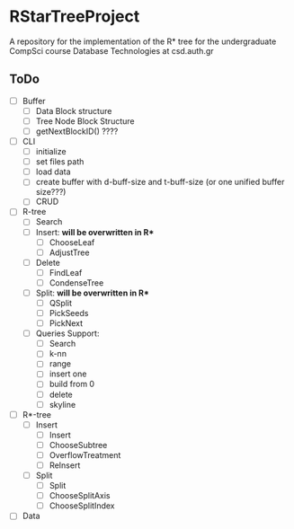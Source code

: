 # RStarTreeProject

A repository for the implementation of the R* tree for the undergraduate CompSci course Database Technologies at csd.auth.gr

## ToDo

- [ ] Buffer
  - [ ] Data Block structure
  - [ ] Tree Node Block Structure
  - [ ] getNextBlockID() ????
- [ ] CLI
  - [ ] initialize
  - [ ] set files path
  - [ ] load data
  - [ ] create buffer with d-buff-size and t-buff-size (or one unified buffer size???)
  - [ ] CRUD
- [ ] R-tree
  - [ ] Search
  - [ ] Insert: **will be overwritten in R\***
    - [ ] ChooseLeaf 
    - [ ] AdjustTree
  - [ ] Delete
    - [ ] FindLeaf
    - [ ] CondenseTree
  - [ ] Split: **will be overwritten in R\***
    - [ ] QSplit
    - [ ] PickSeeds
    - [ ] PickNext
  - [ ] Queries Support:
    - [ ] Search
    - [ ] k-nn
    - [ ] range
    - [ ] insert one
    - [ ] build from 0
    - [ ] delete
    - [ ] skyline
- [ ] R*-tree
  - [ ] Insert
    - [ ] Insert
    - [ ] ChooseSubtree
    - [ ] OverflowTreatment
    - [ ] ReInsert
  - [ ] Split
    - [ ] Split
    - [ ] ChooseSplitAxis
    - [ ] ChooseSplitIndex
- [ ] Data
